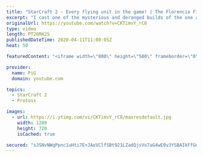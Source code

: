 ```yaml
---
title: "StarCraft 2 - Every flying unit in the game! | The Florencio Files #132"
excerpt: "I cast one of the mysterious and deranged builds of the one and only Florencio, the dude that invented the proxy nexus recall rush.  Florencios Twitch: https://www.twitch.tv/florenciosc Florencios Youtube: https://www.youtube.com/channel/UCPVD... Florencios Twitter: https://twitter.com/craft_dank"
originalUrl: https://youtube.com/watch?v=CKTimvY_rC8
type: video
length: PT26M42S
publishedDateTime: 2020-04-11T11:00:05Z
heat: 50

featuredContent: "<iframe width=\"800\" height=\"500\" frameborder=\"0\" src=\"https://www.youtube.com/embed/CKTimvY_rC8\" allow=\"accelerometer; autoplay; encrypted-media; gyroscope; picture-in-picture\" allowfullscreen></iframe>"

provider:
  name: PiG
  domain: youtube.com

topics:
  - StarCraft 2
  - Protoss

images:
  - url: https://i.ytimg.com/vi/CKTimvY_rC8/maxresdefault.jpg
    width: 1280
    height: 720
    isCached: true

secured: "sJSNvNWqPpnc1uHti7E+JAoVClfSBt921LZadQjsVo7aG4wE0v3YSBAIkFfGmm0CfkARqZ9FVmFzPvyEfn32G3UEFc3359yYCUVU8iKIictSQ6r1r3Om0nmlaREEG+fjhu251lpcN2m//bDkzj3zMGeo4IHtHx24yGwLGqMk9WN6SiYRxsqGVfdnzgJtU7yglp5oWxEEnBG6thfMNudf6ZhE/2xA44XjjrSfgnPKuIUgs9eNB1rs8xZJokQG0lZ4i+Zxc8ayaTyJZKlPctkMEN+r0zzPL6EzVxjF71wp0FySavQUpTvQZwsuknMBltREg/9g/aKnSGpStwYUb0qr9dWh83a+2NII8TeamPdWQtH78Vy1co1iaftCjMlDy+rZjWOT0eso4OjocXGG2ePo+c+azrDEuWBiAJGk9XGJUss=;GjxygF00IzK0V7F1YUOHng=="
---
```


